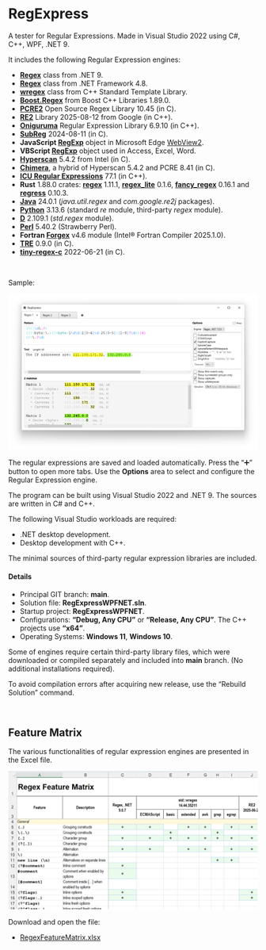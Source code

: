 ﻿# RegExpress

A tester for Regular Expressions. Made in Visual Studio 2022 using C#, C++, WPF, .NET 9.

It includes the following Regular Expression engines:

* **[Regex](https://learn.microsoft.com/en-us/dotnet/api/system.text.regularexpressions.regex?view=net-9.0)** class from .NET 9.
* **[Regex](https://learn.microsoft.com/en-us/dotnet/api/system.text.regularexpressions.regex?view=netframework-4.8)** class from .NET Framework 4.8.
* **[wregex](https://docs.microsoft.com/en-us/cpp/standard-library/regex)** class from C++ Standard Template Library.
* **[Boost.Regex](https://www.boost.org/doc/libs/1_89_0/libs/regex/doc/html/index.html)** from Boost C++ Libraries 1.89.0.
* **[PCRE2](https://pcre.org/)** Open Source Regex Library 10.45 (in C).
* **[RE2](https://github.com/google/re2)** Library 2025-08-12 from Google (in C++).
* **[Oniguruma](https://github.com/kkos/oniguruma)** Regular Expression Library 6.9.10 (in C++).
* **[SubReg](https://github.com/mattbucknall/subreg)** 2024-08-11 (in C).
* **JavaScript [RegExp](https://developer.mozilla.org/en-US/docs/Web/JavaScript/Reference/Global_Objects/RegExp)** object in Microsoft Edge [WebView2](https://docs.microsoft.com/en-us/microsoft-edge/webview2/).
* **VBScript [RegExp](https://learn.microsoft.com/en-us/previous-versions/yab2dx62(v=vs.85))** object used in Access, Excel, Word.
* **[Hyperscan](https://github.com/intel/hyperscan)** 5.4.2 from Intel (in C).
* **[Chimera](http://intel.github.io/hyperscan/dev-reference/chimera.html)**, a hybrid of Hyperscan 5.4.2 and PCRE 8.41 (in C).
* **[ICU Regular Expressions](https://icu.unicode.org/)** 77.1 (in C++).
* **Rust** 1.88.0 crates: **[regex](https://docs.rs/regex)** 1.11.1, **[regex\_lite](https://docs.rs/regex_lite)** 0.1.6, **[fancy\_regex](https://docs.rs/fancy-regex)** 0.16.1 and **[regress](https://docs.rs/regress)** 0.10.3.
* **[Java](https://docs.oracle.com/en/java/javase/24/docs/api/java.base/java/util/regex/package-summary.html)** 24.0.1 (*java.util.regex* and *com.google.re2j* packages).
* **[Python](https://www.python.org/)** 3.13.6 (standard *re* module, third-party *regex* module).
* **[D](https://dlang.org/phobos/std_regex.html)** 2.109.1 (*std.regex* module).
* **[Perl](https://perldoc.perl.org/perlreref)** 5.40.2 (Strawberry Perl).
* **Fortran [Forgex](https://github.com/ShinobuAmasaki/forgex)** v4.6 module (Intel® Fortran Compiler 2025.1.0).
* **[TRE](https://github.com/laurikari/tre)** 0.9.0 (in C).
* **[tiny-regex-c](https://github.com/rurban/tiny-regex-c)** 2022-06-21 (in C).


<br/>

Sample:

![Screenshot of RegExpress](Screenshot1.png)

The regular expressions are saved and loaded automatically. Press the “➕” button to open more tabs. 
Use the **Options** area to select and configure the Regular Expression engine.

The program can be built using Visual Studio 2022 and .NET 9. The sources are written in C# and C++. 

The following Visual Studio workloads are required:

* .NET desktop development.
* Desktop development with C++.

The minimal sources of third-party regular expression libraries are included.

#### Details

* Principal GIT branch: **main**.
* Solution file: **RegExpressWPFNET.sln**.
* Startup project: **RegExpressWPFNET**.
* Configurations: **“Debug, Any CPU”** or **“Release, Any CPU”**. The C++ projects use **“x64”**.
* Operating Systems: **Windows 11**, **Windows 10**.

Some of engines require certain third-party library files, which were downloaded or compiled separately 
and included into **main** branch. (No additional installations required).

To avoid compilation errors after acquiring new release, use the “Rebuild Solution” command.

<br/>

## Feature Matrix

The various functionalities of regular expression engines are presented in the Excel file.

![Feature Matrix](FM.png)

Download and open the file:

* [RegexFeatureMatrix.xlsx](RegexFeatureMatrix.xlsx)

<br/>
<br/>
<br/>
